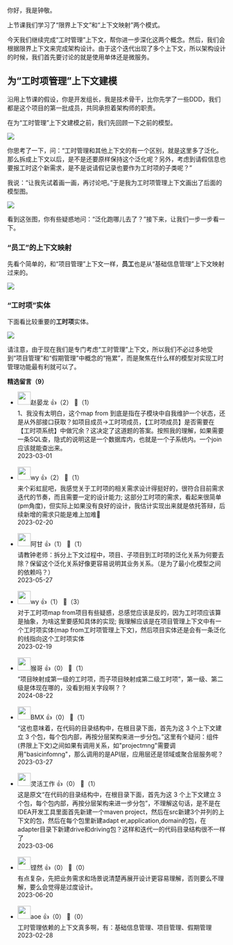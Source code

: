 你好，我是钟敬。

上节课我们学习了“限界上下文”和“上下文映射”两个模式。

今天我们继续完成“工时管理”上下文，帮你进一步深化这两个概念。然后，我们会根据限界上下文来完成架构设计。由于这个迭代出现了多个上下文，所以架构设计的时候，我们首先要讨论的就是使用单体还是微服务。

## 为“工时项管理”上下文建模

沿用上节课的假设，你是开发组长，我是技术骨干，比你先学了一些DDD，我们都是这个项目的第一批成员，共同承担着架构师的职责。

在为“工时管理”上下文建模之前，我们先回顾一下之前的模型。

![](https://static001.geekbang.org/resource/image/d8/3f/d82d4cd63f78a1ab488435221ac13d3f.jpg?wh=3550x2179)

你思考了一下，问：“工时管理和其他上下文的有一个区别，就是这里多了泛化。那么拆成上下文以后，是不是还要原样保持这个泛化呢？另外，考虑到请假信息也要报工时这个新需求，是不是说请假记录也要作为工时项的子类呢？”

我说：“让我先试着画一画，再讨论吧。”于是我为工时项管理上下文画出了后面的模型图。

![](https://static001.geekbang.org/resource/image/6a/66/6a7c2bd3bc372920b99f6e2a97cfbf66.jpg?wh=3118x2324)

看到这张图，你有些疑惑地问：“泛化跑哪儿去了？”接下来，让我们一步一步看一下。

### “员工”的上下文映射

先看个简单的，和“项目管理”上下文一样，**员工**也是从“基础信息管理”上下文映射过来的。

![](https://static001.geekbang.org/resource/image/b4/04/b4d39c1de3049c3b9e2ca3135abf1504.jpg?wh=2913x2179)

### “工时项”实体

下面看比较重要的**工时项**实体。

![](https://static001.geekbang.org/resource/image/a2/30/a2ed1de1f77b2e8d537c07408cf30330.jpg?wh=2913x2179)

请注意，由于现在我们是专门考虑“工时管理”上下文，所以我们不必过多地受到“项目管理”和“假期管理”中概念的“拖累”，而是聚焦在什么样的模型对实现工时管理功能最有利就可以了。
<div><strong>精选留言（9）</strong></div><ul>
<li><img src="https://static001.geekbang.org/account/avatar/00/28/cb/c5/c1d7ca5e.jpg" width="30px"><span>赵晏龙</span> 👍（2） 💬（1）<div>1、我没有太明白，这个map from 到底是指在子模块中自我维护一个状态，还是从外部接口获取？如项目成员-&gt;工时项成员，【工时项成员】是否需要在【工时项系统】中做冗余？这决定了这道题的答案。按照我的理解，如果需要一条SQL查，隐式的说明这是一个数据库内，也就是一个子系统内。一个join应该就能查出来。
</div>2023-03-01</li><br/><li><img src="https://static001.geekbang.org/account/avatar/00/1c/20/34/f6470d0b.jpg" width="30px"><span>wy</span> 👍（2） 💬（1）<div>来个彩虹屁吧，我感觉关于工时项的相关需求设计得挺好的，很符合目前需求迭代的节奏，而且需要一定的设计能力;
这部分工时项的需求，看起来很简单(pm角度)，但实际上如果没有良好的设计，我估计实现出来就是依托答辩，后续新增的需求只能是难上加难🤣</div>2023-02-20</li><br/><li><img src="https://static001.geekbang.org/account/avatar/00/19/b2/fc/360d55b3.jpg" width="30px"><span>阿甘</span> 👍（1） 💬（1）<div>请教钟老师：拆分上下文过程中，项目、子项目到工时项的泛化关系为何要去除？保留这个泛化关系好像更容易说明其业务关系。（是为了最小化模型之间的依赖吗？）</div>2023-05-27</li><br/><li><img src="https://static001.geekbang.org/account/avatar/00/1c/20/34/f6470d0b.jpg" width="30px"><span>wy</span> 👍（1） 💬（3）<div>对于工时项map from项目有些疑惑，总感觉应该是反的，因为工时项应该算是抽象，为啥这里要感知具体的实现;
我理解应该是在项目管理上下文中有一个工时项实体(map from工时项管理上下文)，然后项目实体还是会有一条泛化的线指向这个工时项实体</div>2023-02-19</li><br/><li><img src="https://static001.geekbang.org/account/avatar/00/18/3d/cb/791d0f5e.jpg" width="30px"><span>猴哥</span> 👍（0） 💬（1）<div>“项目映射成第一级的工时项，而子项目映射成第二级工时项”，第一级、第二级是体现在哪的，没看到相关字段啊？？</div>2024-08-22</li><br/><li><img src="https://static001.geekbang.org/account/avatar/00/11/b6/91/e7df4173.jpg" width="30px"><span>BMX</span> 👍（0） 💬（1）<div>“这也意味着，在代码的目录结构中，在根目录下面，首先为这 3 个上下文建立 3 个包，每个包内部，再按分层架构来进一步分包。”这里有个疑问：组件(界限上下文)之间如果有调用关系，如&quot;projectmng&quot;需要调用&quot;basicinfomng&quot;，那么调用的是API层，应用层还是领域或聚合层服务呢？</div>2023-03-27</li><br/><li><img src="https://static001.geekbang.org/account/avatar/00/0f/85/d0/56602a43.jpg" width="30px"><span>灵活工作</span> 👍（0） 💬（1）<div>这是原文“在代码的目录结构中，在根目录下面，首先为这 3 个上下文建立 3 个包，每个包内部，再按分层架构来进一步分包”，不理解这句话，是不是在IDEA开发工具里面首先新建一个maven project，然后在src新建3个并列的上下文的包，然后在每个包里新建adapt
er,application,domain的包，在adapter目录下新建drive和driving包？这样和迭代一的代码目录结构很不一样了</div>2023-03-06</li><br/><li><img src="https://static001.geekbang.org/account/avatar/00/11/bc/dd/c9413f59.jpg" width="30px"><span>铿然</span> 👍（0） 💬（0）<div>有点复杂，先把业务需求和场景说清楚再展开设计更容易理解，否则要么不理解，要么会觉得是过度设计。</div>2023-06-20</li><br/><li><img src="https://static001.geekbang.org/account/avatar/00/11/1d/de/62bfa83f.jpg" width="30px"><span>aoe</span> 👍（0） 💬（0）<div>工时管理依赖的上下文真多啊，有：基础信息管理、项目管理、假期管理</div>2023-02-28</li><br/>
</ul>